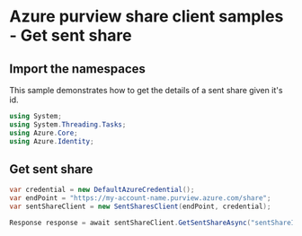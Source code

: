 # Azure purview share client samples - Get sent share

## Import the namespaces

This sample demonstrates how to get the details of a sent share given it's id.

```C# Snippet:SentSharesClientSample_ImportNamespaces
using System;
using System.Threading.Tasks;
using Azure.Core;
using Azure.Identity;
```

## Get sent share

```C# Snippet:SentSharesClientSample_GetSentShare
var credential = new DefaultAzureCredential();
var endPoint = "https://my-account-name.purview.azure.com/share";
var sentShareClient = new SentSharesClient(endPoint, credential);

Response response = await sentShareClient.GetSentShareAsync("sentShareId");
```
